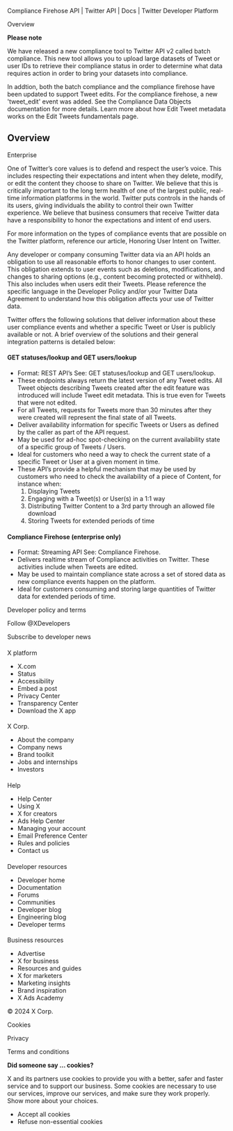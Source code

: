 
Compliance Firehose API | Twitter API | Docs | Twitter Developer Platform 

Overview

**Please note**

We have released a new compliance tool to Twitter API v2 called batch compliance. This new tool allows you to upload large datasets of Tweet or user IDs to retrieve their compliance status in order to determine what data requires action in order to bring your datasets into compliance.

In addtion, both the batch compliance and the compliance firehose have been updated to support Tweet edits. For the compliance firehose, a new 'tweet\_edit' event was added. See the Compliance Data Objects documentation for more details. Learn more about how Edit Tweet metadata works on the Edit Tweets fundamentals page.

Overview
--------

Enterprise

One of Twitter’s core values is to defend and respect the user’s voice. This includes respecting their expectations and intent when they delete, modify, or edit the content they choose to share on Twitter. We believe that this is critically important to the long term health of one of the largest public, real-time information platforms in the world. Twitter puts controls in the hands of its users, giving individuals the ability to control their own Twitter experience. We believe that business consumers that receive Twitter data have a responsibility to honor the expectations and intent of end users.

For more information on the types of compliance events that are possible on the Twitter platform, reference our article, Honoring User Intent on Twitter.  

Any developer or company consuming Twitter data via an API holds an obligation to use all reasonable efforts to honor changes to user content. This obligation extends to user events such as deletions, modifications, and changes to sharing options (e.g., content becoming protected or withheld). This also includes when users edit their Tweets. Please reference the specific language in the Developer Policy and/or your Twitter Data Agreement to understand how this obligation affects your use of Twitter data.  

Twitter offers the following solutions that deliver information about these user compliance events and whether a specific Tweet or User is publicly available or not. A brief overview of the solutions and their general integration patterns is detailed below:

#### GET statuses/lookup and GET users/lookup

* Format: REST API’s See: GET statuses/lookup and GET users/lookup.
* These endpoints always return the latest version of any Tweet edits. All Tweet objects describing Tweets created after the edit feature was introduced will include Tweet edit metadata. This is true even for Tweets that were not edited.
* For all Tweets, requests for Tweets more than 30 minutes after they were created will represent the final state of all Tweets.
* Deliver availability information for specific Tweets or Users as defined by the caller as part of the API request.
* May be used for ad-hoc spot-checking on the current availability state of a specific group of Tweets / Users.
* Ideal for customers who need a way to check the current state of a specific Tweet or User at a given moment in time.
* These API’s provide a helpful mechanism that may be used by customers who need to check the availability of a piece of Content, for instance when:
	1. Displaying Tweets
	2. Engaging with a Tweet(s) or User(s) in a 1:1 way
	3. Distributing Twitter Content to a 3rd party through an allowed file download
	4. Storing Tweets for extended periods of time

#### Compliance Firehose (enterprise only)

* Format: Streaming API See: Compliance Firehose.
* Delivers realtime stream of Compliance activities on Twitter. These activities include when Tweets are edited.
* May be used to maintain compliance state across a set of stored data as new compliance events happen on the platform.
* Ideal for customers consuming and storing large quantities of Twitter data for extended periods of time.

Developer policy and terms

Follow @XDevelopers

Subscribe to developer news

#### 
 X platform

* X.com
* Status
* Accessibility
* Embed a post
* Privacy Center
* Transparency Center
* Download the X app

#### 
 X Corp.

* About the company
* Company news
* Brand toolkit
* Jobs and internships
* Investors

#### 
 Help

* Help Center
* Using X
* X for creators
* Ads Help Center
* Managing your account
* Email Preference Center
* Rules and policies
* Contact us

#### 
 Developer resources

* Developer home
* Documentation
* Forums
* Communities
* Developer blog
* Engineering blog
* Developer terms

#### 
 Business resources

* Advertise
* X for business
* Resources and guides
* X for marketers
* Marketing insights
* Brand inspiration
* X Ads Academy

 © 2024 X Corp.

Cookies

Privacy

Terms and conditions

**Did someone say … cookies?**  

 X and its partners use cookies to provide you with a better, safer and
 faster service and to support our business. Some cookies are necessary to use
 our services, improve our services, and make sure they work properly.
 Show more about your choices.

* Accept all cookies
* Refuse non-essential cookies